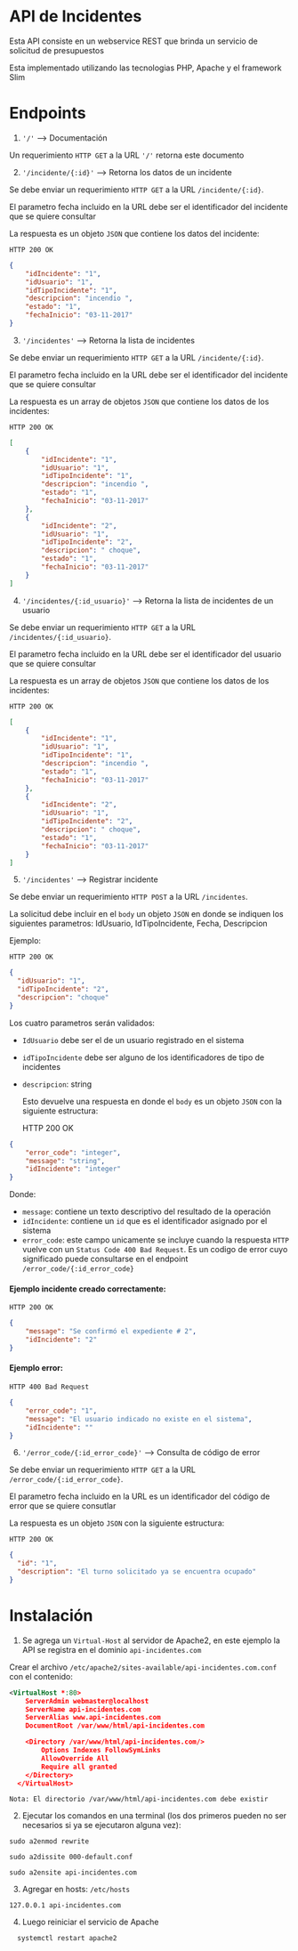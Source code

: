  # API de Incidentes

  Esta API consiste en un webservice REST que brinda un servicio de solicitud de presupuestos

  Esta implementado utilizando las tecnologias PHP, Apache y el framework Slim

 # Endpoints

1. `'/'` --> Documentación

Un requerimiento `HTTP GET` a la URL `'/'` retorna este documento

2. `'/incidente/{:id}'` --> Retorna los datos de un incidente

Se debe enviar un requerimiento `HTTP GET` a la URL `/incidente/{:id}`.

El parametro fecha incluido en la URL debe ser el identificador del incidente que se quiere consultar

La respuesta es un objeto `JSON` que contiene los datos del incidente:

    HTTP 200 OK

```JSON
{
    "idIncidente": "1",
    "idUsuario": "1",
    "idTipoIncidente": "1",
    "descripcion": "incendio ",
    "estado": "1",
    "fechaInicio": "03-11-2017"
}
```

3. `'/incidentes'` --> Retorna la lista de incidentes

Se debe enviar un requerimiento `HTTP GET` a la URL `/incidente/{:id}`.

El parametro fecha incluido en la URL debe ser el identificador del incidente que se quiere consultar

La respuesta es un array de objetos `JSON` que contiene los datos de los incidentes:

    HTTP 200 OK

```JSON
[
    {
        "idIncidente": "1",
        "idUsuario": "1",
        "idTipoIncidente": "1",
        "descripcion": "incendio ",
        "estado": "1",
        "fechaInicio": "03-11-2017"
    },
    {
        "idIncidente": "2",
        "idUsuario": "1",
        "idTipoIncidente": "2",
        "descripcion": " choque",
        "estado": "1",
        "fechaInicio": "03-11-2017"
    }
]
```

4. `'/incidentes/{:id_usuario}'` --> Retorna la lista de incidentes de un usuario

Se debe enviar un requerimiento `HTTP GET` a la URL `/incidentes/{:id_usuario}`.

El parametro fecha incluido en la URL debe ser el identificador del usuario que se quiere consultar

La respuesta es un array de objetos `JSON` que contiene los datos de los incidentes:

    HTTP 200 OK

```JSON
[
    {
        "idIncidente": "1",
        "idUsuario": "1",
        "idTipoIncidente": "1",
        "descripcion": "incendio ",
        "estado": "1",
        "fechaInicio": "03-11-2017"
    },
    {
        "idIncidente": "2",
        "idUsuario": "1",
        "idTipoIncidente": "2",
        "descripcion": " choque",
        "estado": "1",
        "fechaInicio": "03-11-2017"
    }
]
```

5. `'/incidentes'` --> Registrar incidente

Se debe enviar un requerimiento `HTTP POST` a la URL `/incidentes`.

La solicitud debe incluir en el `body` un objeto `JSON` en donde se indiquen los siguientes parametros: IdUsuario, IdTipoIncidente, Fecha, Descripcion

Ejemplo:

    HTTP 200 OK

```JSON
{
  "idUsuario": "1",
  "idTipoIncidente": "2",
  "descripcion": "choque"
}
```
Los cuatro parametros serán validados:

* `IdUsuario` debe ser el de un usuario registrado en el sistema
* `idTipoIncidente` debe ser alguno de los identificadores de tipo de incidentes
* `descripcion`: string

  Esto devuelve una respuesta en donde el `body` es un objeto `JSON` con la siguiente estructura:

    HTTP 200 OK

```JSON
{
    "error_code": "integer",
    "message": "string",
    "idIncidente": "integer"
}
```
Donde:

* `message`: contiene un texto descriptivo del resultado de la operación
* `idIncidente`: contiene un `id` que es el identificador asignado por el sistema
* `error_code`: este campo unicamente se incluye  cuando la respuesta `HTTP` vuelve con un `Status Code 400 Bad Request`. Es un codigo de error cuyo significado puede consultarse en el endpoint `/error_code/{:id_error_code}`

#### Ejemplo incidente creado correctamente:

    HTTP 200 OK

```JSON
{
    "message": "Se confirmó el expediente # 2",
    "idIncidente": "2"
}
```
#### Ejemplo error:

    HTTP 400 Bad Request

```JSON
{
    "error_code": "1",
    "message": "El usuario indicado no existe en el sistema",
    "idIncidente": ""
}
```
6. `'/error_code/{:id_error_code}'` --> Consulta de código de error

Se debe enviar un requerimiento `HTTP GET` a la URL `/error_code/{:id_error_code}`.

El parametro fecha incluido en la URL es un identificador del código de error que se quiere consutlar

La respuesta es un objeto `JSON` con la siguiente estructura:

    HTTP 200 OK

```JSON
{
  "id": "1",
  "description": "El turno solicitado ya se encuentra ocupado"
}
```

  # Instalación

1. Se agrega un `Virtual-Host` al servidor de Apache2, en este ejemplo la API se registra en el dominio `api-incidentes.com`

  Crear el archivo `/etc/apache2/sites-available/api-incidentes.com.conf` con el contenido:

  ```xml
  <VirtualHost *:80>
      ServerAdmin webmaster@localhost
      ServerName api-incidentes.com
      ServerAlias www.api-incidentes.com
      DocumentRoot /var/www/html/api-incidentes.com

      <Directory /var/www/html/api-incidentes.com/>
          Options Indexes FollowSymLinks
          AllowOverride All
          Require all granted
      </Directory>
    </VirtualHost>
  ```

  `Nota: El directorio /var/www/html/api-incidentes.com debe existir`

2. Ejecutar los comandos en una terminal (los dos primeros pueden no ser necesarios si ya se ejecutaron alguna vez):

  ```
  sudo a2enmod rewrite

  sudo a2dissite 000-default.conf

  sudo a2ensite api-incidentes.com
  ```

3. Agregar en hosts: `/etc/hosts`

  ```
  127.0.0.1 api-incidentes.com
  ```

4. Luego reiniciar el servicio de Apache

 ```
   systemctl restart apache2
```